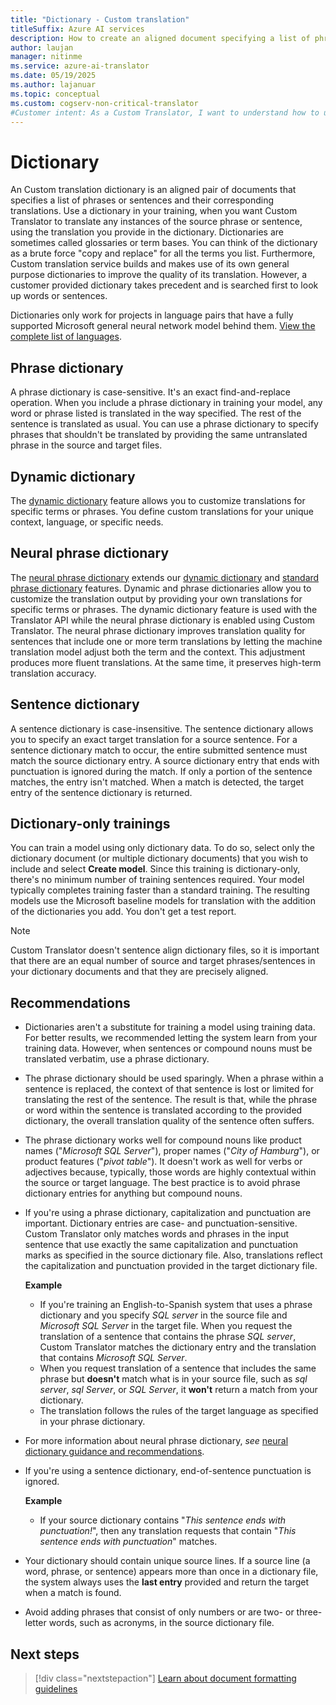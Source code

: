 ```yaml
---
title: "Dictionary - Custom translation"
titleSuffix: Azure AI services
description: How to create an aligned document specifying a list of phrases or sentences (and their translations) that you always want Azure AI Translator to translate in the same manner. Dictionaries can also be called glossaries or term bases.
author: laujan
manager: nitinme
ms.service: azure-ai-translator
ms.date: 05/19/2025
ms.author: lajanuar
ms.topic: conceptual
ms.custom: cogserv-non-critical-translator
#Customer intent: As a Custom Translator, I want to understand how to use a dictionary to build a custom translation model.
---
```


# Dictionary

An Custom translation dictionary is an aligned pair of documents that specifies a list of phrases or sentences and their corresponding translations. Use a dictionary in your training, when you want Custom Translator to translate any instances of the source phrase or sentence, using the translation you provide in the dictionary. Dictionaries are sometimes called glossaries or term bases. You can think of the dictionary as a brute force "copy and replace" for all the terms you list. Furthermore, Custom translation service builds and makes use of its own general purpose dictionaries to improve the quality of its translation. However, a customer provided dictionary takes precedent and is searched first to look up words or sentences.

Dictionaries only work for projects in language pairs that have a fully supported Microsoft general neural network model behind them. [View the complete list of languages](../../../language-support.md).

## Phrase dictionary

A phrase dictionary is case-sensitive. It's an exact find-and-replace operation. When you include a phrase dictionary in training your model, any word or phrase listed is translated in the way specified. The rest of the sentence is translated as usual. You can use a phrase dictionary to specify phrases that shouldn't be translated by providing the same untranslated phrase in the source and target files.

## Dynamic dictionary

The [dynamic dictionary](../../concepts/dictionaries.md#dynamic-dictionary) feature allows you to customize translations for specific terms or phrases. You define custom translations for your unique context, language, or specific needs.

## Neural phrase dictionary

The [neural phrase dictionary](../../concepts/dictionaries.md#neural-phrase-dictionary) extends our [dynamic dictionary](#dynamic-dictionary) and [standard phrase dictionary](#phrase-dictionary) features. Dynamic and phrase dictionaries allow you to customize the translation output by providing your own translations for specific terms or phrases. The dynamic dictionary feature is used with the Translator API while the neural phrase dictionary is enabled using Custom Translator. The neural phrase dictionary improves translation quality for sentences that include one or more term translations by letting the machine translation model adjust both the term and the context. This adjustment produces more fluent translations. At the same time, it preserves high-term translation accuracy.

## Sentence dictionary

A sentence dictionary is case-insensitive. The sentence dictionary allows you to specify an exact target translation for a source sentence. For a sentence dictionary match to occur, the entire submitted sentence must match the source dictionary entry. A source dictionary entry that ends with punctuation is ignored during the match. If only a portion of the sentence matches, the entry isn't matched. When a match is detected, the target entry of the sentence dictionary is returned.

## Dictionary-only trainings

You can train a model using only dictionary data. To do so, select only the dictionary document (or multiple dictionary documents) that you wish to include and select **Create model**. Since this training is dictionary-only, there's no minimum number of training sentences required. Your model typically completes training faster than a standard training. The resulting models use the Microsoft baseline models for translation with the addition of the dictionaries you add. You don't get a test report.

>[!NOTE]
>Custom Translator doesn't sentence align dictionary files, so it is important that there are an equal number of source and target phrases/sentences in your dictionary documents and that they are precisely aligned.

## Recommendations

- Dictionaries aren't a substitute for training a model using training data. For better results, we recommended letting the system learn from your training data. However, when sentences or compound nouns must be translated verbatim, use a phrase dictionary.

- The phrase dictionary should be used sparingly. When a phrase within a sentence is replaced, the context of that sentence is lost or limited for translating the rest of the sentence. The result is that, while the phrase or word within the sentence is translated according to the provided dictionary, the overall translation quality of the sentence often suffers.

- The phrase dictionary works well for compound nouns like product names ("_Microsoft SQL Server_"), proper names ("_City of Hamburg_"), or product features ("_pivot table_"). It doesn't work as well for verbs or adjectives because, typically, those words are highly contextual within the source or target language. The best practice is to avoid phrase dictionary entries for anything but compound nouns.

- If you're using a phrase dictionary, capitalization and punctuation are important. Dictionary entries are case- and punctuation-sensitive. Custom Translator only matches words and phrases in the input sentence that use exactly the same capitalization and punctuation marks as specified in the source dictionary file. Also, translations reflect the capitalization and punctuation provided in the target dictionary file.

  **Example**

  - If you're training an English-to-Spanish system that uses a phrase dictionary and you specify _SQL server_ in the source file and _Microsoft SQL Server_ in the target file. When you request the translation of a sentence that contains the phrase _SQL server_, Custom Translator matches the dictionary entry and the translation that contains _Microsoft SQL Server_.
  - When you request translation of a sentence that includes the same phrase but **doesn't** match what is in your source file, such as _sql server_, _sql Server_, or _SQL Server_, it **won't** return a match from your dictionary.
  - The translation follows the rules of the target language as specified in your phrase dictionary.

- For more information about neural phrase dictionary, _see_ [neural dictionary guidance and recommendations](../../../text-translation/how-to/use-neural-dictionary.md#guidance-and-recommendations).

- If you're using a sentence dictionary, end-of-sentence punctuation is ignored.

  **Example**

  - If your source dictionary contains "_This sentence ends with punctuation!_", then any translation requests that contain "_This sentence ends with punctuation_" matches.

- Your dictionary should contain unique source lines. If a source line (a word, phrase, or sentence) appears more than once in a dictionary file, the system always uses the **last entry** provided and return the target when a match is found.

- Avoid adding phrases that consist of only numbers or are two- or three-letter words, such as acronyms, in the source dictionary file.

## Next steps

> [!div class="nextstepaction"]
> [Learn about document formatting guidelines](document-formats-naming-convention.md)
